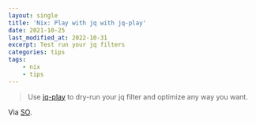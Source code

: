 ```yaml
---
layout: single
title: 'Nix: Play with jq with jq-play'
date: 2021-10-25
last_modified_at: 2022-10-31
excerpt: Test run your jq filters
categories: tips
tags:
    - nix
    - tips
---
```


> Use [jq-play](https://jqplay.org/) to dry-run your jq filter and optimize any way you want.

Via [SO](https://web.archive.org/web/20220818180032/https://stackoverflow.com/questions/42245288/add-new-element-to-existing-json-array-with-jq/42248841).
